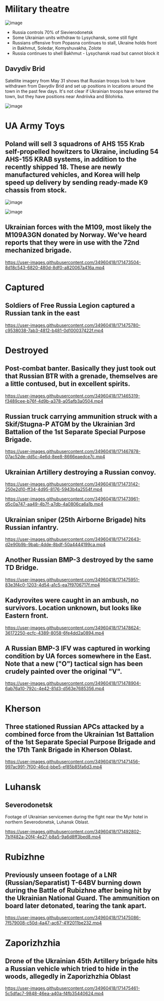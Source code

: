 # Military theatre

![image](https://user-images.githubusercontent.com/34960418/171476789-2018c592-9052-43b1-9f12-936d298a26b3.png)

- Russia controls 70% of Sievierodonetsk
- Some Ukrainian units withdraw to Lysychansk, some still fight
- Russians offensive from Popasna continues to stall, Ukraine holds front in Bakhmut, Soledar, Komyshuvakha, Zolote
- Russia continues to shell Bakhmut - Lysychansk road but cannot block it

## Davydiv Brid

Satellite imagery from May 31 shows that Russian troops look to have withdrawn from Davydiv Brid and set up positions in locations around the town in the past few days. It's not clear if Ukrainian troops have entered the town, but they have positions near Andriivka and Bilohirka.

![image](https://user-images.githubusercontent.com/34960418/171466316-e15a0ee8-d507-466f-881c-de306ef7a228.png)


# UA Army Toys

## Poland will sell 3 squadrons of AHS 155 Krab self-propelled howitzers to Ukraine, including 54 AHS-155 KRAB systems, in addition to the recently shipped 18. These are newly manufactured vehicles, and Korea will help speed up delivery by sending ready-made K9 chassis from stock.

![image](https://user-images.githubusercontent.com/34960418/171465620-9b26a64a-a5e1-414f-a959-dd65fd176a7c.png)

![image](https://user-images.githubusercontent.com/34960418/171465634-dca6d1d7-e896-4346-b54c-e8450ac51236.png)


## Ukrainian forces with the M109, most likely the M109A3GN donated by Norway. We’ve heard reports that they were in use with the 72nd mechanized brigade.

https://user-images.githubusercontent.com/34960418/171473504-8d18c543-6820-480d-8df0-a820067a416a.mp4


# Captured

## Soldiers of Free Russia Legion captured a Russian tank in the east

https://user-images.githubusercontent.com/34960418/171475780-c9538038-7ab3-4812-b481-0d100037422f.mp4


# Destroyed

## Post-combat banter. Basically they just took out that Russian BTR with a grenade, themselves are a little contused, but in excellent spirits.

https://user-images.githubusercontent.com/34960418/171465319-f3489cee-b76f-4d9b-a378-a05afb3a0504.mp4


## Russian truck carrying ammunition struck with a Skif/Stugna-P ATGM by the Ukrainian 3rd Battalion of the 1st Separate Special Purpose Brigade.

https://user-images.githubusercontent.com/34960418/171467878-07ac52de-dd5c-4e6d-8ee8-8666eaedce7c.mp4


## Ukrainian Artillery destroying a Russian convoy.

https://user-images.githubusercontent.com/34960418/171473142-250e2d10-ff34-4d95-8176-5943b4a2554f.mp4

https://user-images.githubusercontent.com/34960418/171473961-d5c0a747-aa49-4b7f-a7db-4a0806ca6a1b.mp4


## Ukrainian sniper (25th Airborne Brigade) hits Russian infantry.

https://user-images.githubusercontent.com/34960418/171472643-d2e90b9b-9bab-4dde-8bdf-50a4444199ca.mp4


## Another Russian BMP-3 destroyed by the same TD Bridge.

https://user-images.githubusercontent.com/34960418/171475951-83e3f4c0-1203-4d54-a1c5-ea7f9706717f.mp4


## Kadyrovites were caught in an ambush, no survivors. Location unknown, but looks like Eastern front.

https://user-images.githubusercontent.com/34960418/171478624-36172250-ecfc-4389-8058-6fe4dd2a0894.mp4


## A Russian BMP-3 IFV was captured in working condition by UA forces somewhere in the East. Note that a new ("O") tactical sign has been crudely painted over the original "V".

https://user-images.githubusercontent.com/34960418/171478904-6ab76a10-792c-4e42-81d3-d563e7685356.mp4


# Kherson

## Three stationed Russian APCs attacked by a combined force from the Ukrainian 1st Battalion of the 1st Separate Special Purpose Brigade and the 17th Tank Brigade in Kherson Oblast.

https://user-images.githubusercontent.com/34960418/171471456-997ac991-7f00-46cd-bbe5-ef85b85fa6d3.mp4


# Luhansk

## Severodonetsk

Footage of Ukrainian servicemen during the fight near the Myr hotel in northern Severodonetsk, Luhansk Oblast.

https://user-images.githubusercontent.com/34960418/171492802-7b1f482a-20f4-4e27-b8a5-9a6d8ff3bed8.mp4


# Rubizhne

## Previously unseen footage of a LNR (Russian/Separatist) T-64BV burning down during the Battle of Rubizhne after being hit by the Ukrainian National Guard. The ammunition on board later detonated, tearing the tank apart.

https://user-images.githubusercontent.com/34960418/171475086-7f579008-c50d-4a47-ac67-41f2011be232.mp4


# Zaporizhzhia

## Drone of the Ukrainian 45th Artillery brigade hits a Russian vehicle which tried to hide in the woods, allegedly in Zaporizhzhia Oblast

https://user-images.githubusercontent.com/34960418/171475461-5c5dfac7-9848-46ea-a40a-f4fb35440624.mp4


